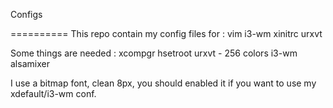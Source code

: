 Configs

==========
This repo contain my config files for :
	vim
	i3-wm
	xinitrc
	urxvt

Some things are needed :
	xcompgr
	hsetroot
	urxvt - 256 colors
	i3-wm
	alsamixer

I use a bitmap font, clean 8px, you should enabled it if you want to use my xdefault/i3-wm conf.
